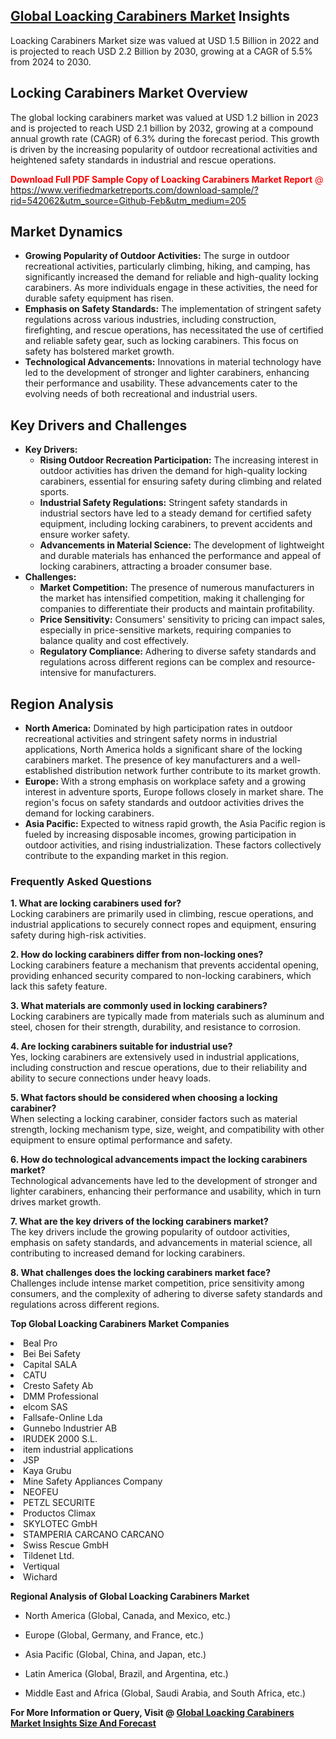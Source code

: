 <h2><a href="https://www.verifiedmarketreports.com/download-sample/?rid=542062&amp;utm_source=Github&amp;utm_medium=205" target="_blank">Global Loacking Carabiners Market</a> Insights</h2><p>Loacking Carabiners Market size was valued at USD 1.5 Billion in 2022 and is projected to reach USD 2.2 Billion by 2030, growing at a CAGR of 5.5% from 2024 to 2030.</p><p> <h2>Locking Carabiners Market Overview</h2> <p>The global locking carabiners market was valued at USD 1.2 billion in 2023 and is projected to reach USD 2.1 billion by 2032, growing at a compound annual growth rate (CAGR) of 6.3% during the forecast period. This growth is driven by the increasing popularity of outdoor recreational activities and heightened safety standards in industrial and rescue operations. </p> <p><p><span class=""><span style="color: #ff0000;"><strong>Download Full PDF Sample Copy of Loacking Carabiners Market Report</strong> @ </span><a href="https://www.verifiedmarketreports.com/download-sample/?rid=542062&amp;utm_source=Github-Feb&amp;utm_medium=205" target="_blank">https://www.verifiedmarketreports.com/download-sample/?rid=542062&amp;utm_source=Github-Feb&amp;utm_medium=205</a></span></p></p> <h2>Market Dynamics</h2> <ul> <li><strong>Growing Popularity of Outdoor Activities:</strong> The surge in outdoor recreational activities, particularly climbing, hiking, and camping, has significantly increased the demand for reliable and high-quality locking carabiners. As more individuals engage in these activities, the need for durable safety equipment has risen. </li> <li><strong>Emphasis on Safety Standards:</strong> The implementation of stringent safety regulations across various industries, including construction, firefighting, and rescue operations, has necessitated the use of certified and reliable safety gear, such as locking carabiners. This focus on safety has bolstered market growth. </li> <li><strong>Technological Advancements:</strong> Innovations in material technology have led to the development of stronger and lighter carabiners, enhancing their performance and usability. These advancements cater to the evolving needs of both recreational and industrial users. </li> </ul> <h2>Key Drivers and Challenges</h2> <ul> <li><strong>Key Drivers:</strong> <ul> <li><strong>Rising Outdoor Recreation Participation:</strong> The increasing interest in outdoor activities has driven the demand for high-quality locking carabiners, essential for ensuring safety during climbing and related sports. </li> <li><strong>Industrial Safety Regulations:</strong> Stringent safety standards in industrial sectors have led to a steady demand for certified safety equipment, including locking carabiners, to prevent accidents and ensure worker safety. </li> <li><strong>Advancements in Material Science:</strong> The development of lightweight and durable materials has enhanced the performance and appeal of locking carabiners, attracting a broader consumer base. </li> </ul> </li> <li><strong>Challenges:</strong> <ul> <li><strong>Market Competition:</strong> The presence of numerous manufacturers in the market has intensified competition, making it challenging for companies to differentiate their products and maintain profitability. </li> <li><strong>Price Sensitivity:</strong> Consumers' sensitivity to pricing can impact sales, especially in price-sensitive markets, requiring companies to balance quality and cost effectively. </li> <li><strong>Regulatory Compliance:</strong> Adhering to diverse safety standards and regulations across different regions can be complex and resource-intensive for manufacturers. </li> </ul> </li> </ul> <h2>Region Analysis</h2> <ul> <li><strong>North America:</strong> Dominated by high participation rates in outdoor recreational activities and stringent safety norms in industrial applications, North America holds a significant share of the locking carabiners market. The presence of key manufacturers and a well-established distribution network further contribute to its market growth. </li> <li><strong>Europe:</strong> With a strong emphasis on workplace safety and a growing interest in adventure sports, Europe follows closely in market share. The region's focus on safety standards and outdoor activities drives the demand for locking carabiners. </li> <li><strong>Asia Pacific:</strong> Expected to witness rapid growth, the Asia Pacific region is fueled by increasing disposable incomes, growing participation in outdoor activities, and rising industrialization. These factors collectively contribute to the expanding market in this region. </li> </ul> <h3>Frequently Asked Questions</h3> <p><strong>1. What are locking carabiners used for?</strong><br>Locking carabiners are primarily used in climbing, rescue operations, and industrial applications to securely connect ropes and equipment, ensuring safety during high-risk activities. </p> <p><strong>2. How do locking carabiners differ from non-locking ones?</strong><br>Locking carabiners feature a mechanism that prevents accidental opening, providing enhanced security compared to non-locking carabiners, which lack this safety feature. </p> <p><strong>3. What materials are commonly used in locking carabiners?</strong><br>Locking carabiners are typically made from materials such as aluminum and steel, chosen for their strength, durability, and resistance to corrosion. </p> <p><strong>4. Are locking carabiners suitable for industrial use?</strong><br>Yes, locking carabiners are extensively used in industrial applications, including construction and rescue operations, due to their reliability and ability to secure connections under heavy loads. </p> <p><strong>5. What factors should be considered when choosing a locking carabiner?</strong><br>When selecting a locking carabiner, consider factors such as material strength, locking mechanism type, size, weight, and compatibility with other equipment to ensure optimal performance and safety. </p> <p><strong>6. How do technological advancements impact the locking carabiners market?</strong><br>Technological advancements have led to the development of stronger and lighter carabiners, enhancing their performance and usability, which in turn drives market growth. </p> <p><strong>7. What are the key drivers of the locking carabiners market?</strong><br>The key drivers include the growing popularity of outdoor activities, emphasis on safety standards, and advancements in material science, all contributing to increased demand for locking carabiners. </p> <p><strong>8. What challenges does the locking carabiners market face?</strong><br>Challenges include intense market competition, price sensitivity among consumers, and the complexity of adhering to diverse safety standards and regulations across different regions.</p><p><strong>Top Global Loacking Carabiners Market Companies</strong></p><div data-test-id=""><p><li>Beal Pro</li><li> Bei Bei Safety</li><li> Capital SALA</li><li> CATU</li><li> Cresto Safety Ab</li><li> DMM Professional</li><li> elcom SAS</li><li> Fallsafe-Online Lda</li><li> Gunnebo Industrier AB</li><li> IRUDEK 2000 S.L.</li><li> item industrial applications</li><li> JSP</li><li> Kaya Grubu</li><li> Mine Safety Appliances Company</li><li> NEOFEU</li><li> PETZL SECURITE</li><li> Productos Climax</li><li> SKYLOTEC GmbH</li><li> STAMPERIA CARCANO CARCANO</li><li> Swiss Rescue GmbH</li><li> Tildenet Ltd.</li><li> Vertiqual</li><li> Wichard</li></p><div><strong>Regional Analysis of&nbsp;Global Loacking Carabiners Market</strong></div><ul><li dir="ltr"><p dir="ltr">North America&nbsp;(Global, Canada, and Mexico, etc.)</p></li><li dir="ltr"><p dir="ltr">Europe (Global, Germany, and France, etc.)</p></li><li dir="ltr"><p dir="ltr">Asia Pacific&nbsp;(Global, China, and Japan, etc.)</p></li><li dir="ltr"><p dir="ltr">Latin America&nbsp;(Global, Brazil, and Argentina, etc.)</p></li><li dir="ltr">Middle East and Africa&nbsp;(Global, Saudi Arabia, and South Africa, etc.)</li></ul><p><strong>For More Information or Query, Visit @&nbsp;</strong><strong><a href="https://www.verifiedmarketreports.com/product/loacking-carabiners-market-size-and-forecast/?utm_source=Github&amp;utm_medium=205" target="_blank">Global Loacking Carabiners Market Insights Size And Forecast</a></strong></p></div>
